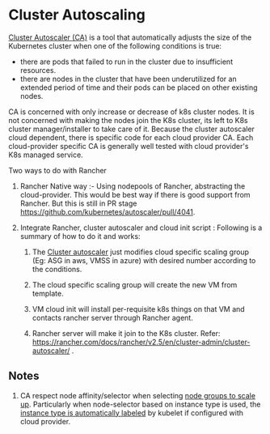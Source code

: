 # Cluster Autoscaling

[Cluster Autoscaler (CA)](https://github.com/kubernetes/autoscaler/tree/master/cluster-autoscaler) is a tool that automatically adjusts the size of the Kubernetes cluster when one of the following conditions is true:
  -  there are pods that failed to run in the cluster due to insufficient resources.
  -  there are nodes in the cluster that have been underutilized for an extended period of time and their pods can be placed on other existing nodes.

CA is concerned with only increase or decrease of k8s cluster nodes. It is not concerned with making the nodes join the K8s cluster, its left to K8s cluster manager/installer to take care of it. Because the cluster autoscaler cloud dependent, there is specific code for each cloud provider CA. Each cloud-provider specific CA is generally well tested with cloud provider's K8s managed service.

Two ways to do with Rancher 
1. Rancher Native way :- Using nodepools of Rancher, abstracting the cloud-provider. This would be best way if there is good support from Rancher. But this is still in PR stage  https://github.com/kubernetes/autoscaler/pull/4041.
2.  Integrate Rancher, cluster autoscaler and cloud init script : Following is a summary of how to do it and works:

    1) The [Cluster autoscaler](https://github.com/kubernetes/autoscaler/tree/master/cluster-autoscaler/cloudprovider/aws) just modifies cloud specific scaling group (Eg: ASG in aws, VMSS in azure) with desired number according to the conditions.

    2) The cloud specific scaling group will create the new VM from template.

    3) VM cloud init will install per-requisite k8s things on that VM and contacts rancher server through Rancher agent.

    4) Rancher server will make it join to the K8s cluster. Refer: https://rancher.com/docs/rancher/v2.5/en/cluster-admin/cluster-autoscaler/ .

## Notes
1. CA respect node affinity/selector when selecting [node groups to scale up](https://github.com/kubernetes/autoscaler/blob/master/cluster-autoscaler/FAQ.md#does-ca-respect-node-affinity-when-selecting-node-groups-to-scale-up). Particularly when node-selector based on instance type is used, the [instance type is automatically labeled](https://kubernetes.io/docs/reference/labels-annotations-taints/#nodekubernetesioinstance-type) by kubelet if configured with cloud provider.
